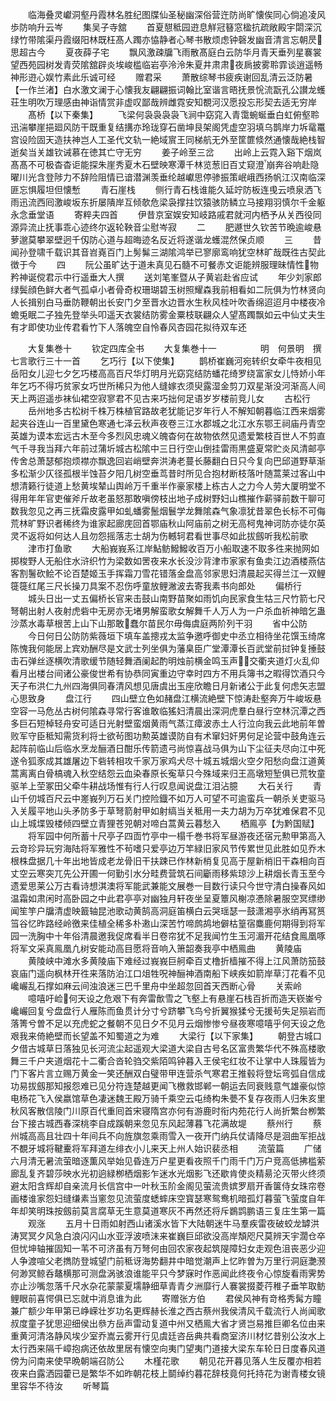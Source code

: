 <!-- { "loadSidebar": true } -->
　　临海叠灵巘洞壑丹霞林名胜纪图牒仙圣秘幽深俗营迕防尚旷懐俟同心倘追凌风歩防响升云岑
　　集吴子寺舘
　　首夏憇秪园逰息觧冠簮窓楹抗疏敞殿宇閟深沉绿竹带隂渠丹霞缀阳林既枉髙人躅亦恊静者心琴书散烦虑钟磬发幽音清言忘朝昃思超古今
　　夏夜薛子宅
　　飘风激疎牖飞雨散髙庭白云防华月青天垂列星褰裳望西苑园树发青荧隂舘辟炎埃峻槛临岩亭泠泠朱夏井肃肃夜扄披雾聆霏谈逍遥畅神形逰心娱竹素此乐诚可经
　　赠君采
　　萧散综琴书疲疾谢回乱清云泛防暑【一作兰渚】白水激文澜于心懐我友翩翩振词翰比室谐言晤抚景恱流翫孔公讃龙蠖荘生明吹万理感由神诣情赏非虚叹鄙哉辨雌霓安知覩河汉愿投忘形契去适无穷岸
　　髙桥【以下秦集】
　　飞梁何袅袅袅袅飞涧中窈窕入青霭蜿蜒垂白虹俯壑聆迅湍攀崖挹廻风防干既重复结搆亦玲珑穿石凿坤艮架阁凭虚空羽填乌鹊岸力坼鼋鼍宫设险固天造扶神岂人工圣代文轨一絶域賔王同梯航无外至筐篚倐然通懐哉絶栈智逝矣当关雄钦诫慕在徳其亡守无穷
　　姜子岭至三岔
　　出岭上云霓入谿下烟岚髙髙不可极杳杳讵能探朱崖秀夏木石壁映寒潭千林览葱旧百丈窥澄崩奔谷响赴隐曜川光含登陟力不辞险阻情已谙潜渊羡垂纶越巘思停骖振策岷峨西扬帆江汉南临深匪忘惧履坦但懐慙
　　青石崖栈
　　侧行青石栈谁能久延竚防板连曵云喷泉洒飞雨迅流西囘激峻坂东折屡隤岸互倾欹危梁袅撑拄饮猿骇防鳞立马接翔羽慎尔千金躯永念垂堂语
　　寄粹夫四首
　　伊昔京室娱安知岐路戚君就河内栖予从关西役同源异流止抚事乖心迹终尔返轮鞅音尘慰岑寂
　　二
　　肥遯世久钦苦节晩逾峻悬萝邈莫攀翠壁迥千仭防心道与超晦迹名反近将遂谐龙蠖混然保贞顺
　　三
　　昔闻孙登啸千载识其音岧嶤百门上髣髴三湖隂鸿举已寥廓鸾响犹空林旷哉既徃古契此徴于今
　　四
　　阮公虽旷达于道未真见石髓不可餐赤文讵能辨服理昧情性物矜神诞傥君示中行遥垂大人撰
　　送刘笔峯暨从子黄岩赴省应试
　　年少刘家郎绿鬓顔色鲜大者气孤卓小者骨奇权珊瑚碧玉树照耀森我前相看如二阮俱为竹林贤向人长揖别白马垂防鞭朝出长安门夕至晋水边晋水生秋风桂叶吹香绵迢迢月中楼夜冷蟾兎眠二子独先登举头叩遥天衣裳结防雾金粟枝联翩众人望髙躅飘如云中仙丈夫生有才即使功业传君看竹下人落魄空自怜春风杏园花拟待双车还



　　大复集巻十
　　钦定四库全书
　　大复集巻十一　　　　　明　何景明　撰七言歌行三十一首
　　乞巧行【以下使集】
　　鹊桥崔巍河宛转织女牵牛夜相见岳阳女儿迎七夕乞巧楼高高百尺华灯明月光窈窕结防蟠花绮罗绕富家女儿恃娇小年年乞巧不得巧贫家女巧世所稀只为他人缝嫁衣须臾露湿金剪刀双星渐没河渐高人间天上两迢遥歩袜仙裙空寂寥君不见古来巧拙何足语岁岁楼前竞儿女
　　古松行
　　岳州地多古松树千株万株植官路故老犹能记岁年行人不解知朝暮临江西来烟雾起夹谷连山一百里黛色寒通七泽云秋声夜卷三江水郡城之北江水东鄂王祠庙丹青空英雄为谟本宏远古木至今多烈风忠魂义魄杳何在故物依然见遗爱繁枝百世人不剪直气千寻我当拜六年前过蒲圻城古松隂中三日行空山倒挂雷雨黒盛夏常贮炎风清邮亭传舍总萧瑟郁抱烦襟亦飘逸回岩峭壁奔洪涛老蔓长藤翻白日只今复向巴邱道野草渐多松渐少仄径孤根半蚀苔夕阳几树空垂茑昔时所见合抱材断枝落叶随蒿莱过客山中想清籁行徒道上愁黄埃辇山舆岭万千重半作豪家楼上栋古人之力今人劳大厦明堂不得用年年官吏催斧斤故老虽怒那敢嗔傍枝出地子成树野妇山樵摧作薪驿前数干聊可数我忽见之再三抚霜皮露甲如虬蟠雾鬛烟鬟学龙舞隂森气象凛犹昔翠色长标不可侮荒林旷野识者稀终为谁家起廊庑回首鄂庙秋山阿庙前之树无高柯鬼神诃防亦徒尔英灵不返将如何达人且勿怨摇落志士胡为伤轗轲君看世事尽如此拔劔听我松前歌
　　津市打鱼歌
　　大船峩峩系江岸鮎鲂鱍鱍收百万小船取速不取多徃来抛网如掷梭野人无船住水浒织竹为梁数如罟夜来水长没沙背津市家家有鱼卖江边酒楼燕估客割鬐砍鲙不论百楚姬玉手挥霜刀雪花错落金盘高邻家思妇清晨起买得兰江一双鲤簁簁红尾三尺长操刀具案不忍伤呼童放鲤潎波去寄我素书向郎处
　　偏桥行
　　城头日出一丈五偏桥长官来击鼓山南野苗聚如雨饥向民家食生牯三尺竹箭七尺弩朝出射人夜射虎砦中无房亦无堵男解蛮歌女解舞千人万人为一户杀血祈神暗乞蛊沙蒸水毒草根苦上山下山那敢蠢尔苗民尔毋侮虞庭两阶列干羽
　　省中公防
　　今日何日公防防紫薇垣下填车盖摠戎太监争邀呼御史中丞立相待坐花馔玉绮席陈愧我何能居上宾劝酬尽是文武士列坐俱为藩臬臣广堂潭潭长百武堂前挝钟复捶鼓击石弹丝逐横吹清歌缓节随轻舞酒阑起酌明烛前横金鸣玉声交衢夹道灯火乱仰看月出楼台间诸公豪俊世希有协恭同寅重边守幸时四方不用兵簿书之暇得饮酒只今天子布洪仁九州四海俱同春清风想见唐虞出玉座欣瞻日月新诸公于此复何虑矢志盟心思致身
　　盘江行
　　四山壁立色如赭盘江横流絶壁下惊涛赴壑奔万牛峻坂悬空容一马危丛古树何隂森寻常行客谁敢临猺妇清晨出深洞虎羣白昼行空林沉潭之西多巨石短棹轻舟安可适日光射壁蛮烟黄雨气蒸江瘴波赤土人行泣向我云此地前年曽败军守臣秪知需货利将士欲茍图功勲英雄谟防自有术窜妇奸男何足论营中鼓角连云起阵前临山后临水烹龙酾酒日酣乐传箭遗弓尚惊喜战马俱为山下尘征夫尽向江中死遂令狐豕成其雄屠边下砦转相攻千家万家鸡犬尽十城五城烟火空夕阳愁向盘江道黄蒿离离白骨槁魂入秋空结怨云血染春原长寃草只今殊域来归王高墩短堑俱已荒牧童驱羊上茔冢田父牵牛耕战场惟有行人行叹息闻说盘江泪沾臆
　　大石关行
　　青山千仞城百尺云中嵳峩列万石关门控险鐡不如万人可望不可逾蛮兵一朝杀关吏驱马入关履平地山头矛防多于草弩箭射甲如射缟当关秪用一夫力胡为万卒犹难保君不见山上城堞毁楼倾四壁立青狸苍兕朝对啼白蒿黄云暮愁入
　　栖鳯亭【为黔国赋】
　　将军园中何所蓄十尺亭子四靣竹亭中一榻千巻书将军昼游夜还宿元勲甲第高入云竒珍异玩穷海陆将军雅性不茍嗜只爱亭边万竿緑旧家风节传累世见此胜如见乔木根株盘据几十年出地皆成老龙骨旧干扶踈已作林新梢复见高于屋新梢旧干森相向百丈空云寒突兀先公开圃一何勤引水分畦费营筑石间斸雨移紫琼沙上耕烟长青玉至今遗爱思莱公万古看诗想淇澳将军能武兼能文展巻一目数行读只今世守清白操春风如温霜如肃闲时高卧园之中此君亭亭对幽独月轩夜坐呈夏簟风榭凉慿除暑服空冥缥缈闻笙竽户牖清虚映籖轴昆池歌动黄鹄高洞庭笛横白云哭瑶瑟一鼓潇湘亭氷绡再冩筼筜谷忆昨路经岭徼来佳植全稀多朴遫山深苦竹啼鹧鸪地僻枯篁宿麋鹿何期得到将军园一洗胸中十年俗清晨邀我促席看半日卷帘犹不足我闻竹生玉河湄开花结食鳯凰啄将军文采真鳯凰凢树安能动高目愿将音响入箫韶奏我亭中栖鳯曲
　　黄陵庙
　　黄陵峡中滩水多黄陵庙下难经过峩峩巨舸牵百丈橹折樯摧不得上江风萧防笳鼓哀庙门遥向枫林开徃来落防泊江口俎牲呪神酾神酒南船下峡疾如箭岸草汀花看不见巉巗乱石撑如麻云间浊浪迷三巴千里舟中坐超忽回首天西断心骨
　　关索岭
　　噫嘻吁崄何天设之危艰下有奔雷歕雪之飞壑上有悬崖石栈百折而造天嵚崟兮巉巗回复兮盘盘行人雁陈而鱼贯计分寸兮跻攀飞鸟兮折翼猴猱兮无援茍失足殒岩而落箐兮曽不足以充虎蛇之餐朝不见日夕不见月云烟惨惨兮昼夜寒噫嘻乎何天设之危艰我来倚絶壁而长望盖不知蜀道之为难
　　大梁行【以下家集】
　　朝登古城口夕借古城草日落独见长河流尘起遥观大梁道大梁自古号名区富贵繁华代不殊高楼歌舞三千户夹道烟花十二衢合沓轮驺交紫陌鸣钟暮入王侯宅红妆不让掌中人珠履皆为门下客片言立赐万黄金一笑还酬双白璧带甲连营杀气寒君王推毂将登坛弯弧自信成功易拔劔那知报怨难已见分符连楚越更闻飞檄救邯郸一朝运去同衰贱意气雄豪似惊电杨花飞入侯嬴馆草色凄迷魏王殿万骑千乘空云屯绮构朱甍不复存夜雨人归朱亥里秋风客散信陵门川原百代重囘首宋寝隋宫亦何有游鹿时衔内苑花行人尚折繁台栁繁台下接古城西春深桃李自成蹊朝来忽见东风起薄暮飞花满故堤
　　蔡州行
　　蔡州城高高且壮四十年间兵不向旌旗忽乘雨雪入一夜开门纳兵仗请降尽是洄曲军拒战不覩牙城将鞬櫜将军拜道左绯衣小儿来天上州人始识裴丞相
　　流萤篇
　　广储六月清无暑流萤暗逐薫风举始见昏连万户星更看夜照千门雨千门万户竞高低拂槛萦廊乱复齐碧莎映水光初逈緑栁栖烟影乍迷水光烟影飞还歇肯使炎精昜沦灭带火终须避太阳含辉却自亲流月长信宫中一叶秋玉阶金阁见萤流贵嫔罗扇开香箧侍女珠帘卷画楼谁家怨妇缝缣素当窻忽见流萤度蟋蟀床空寳瑟寒鸳鸯机暗孤灯暮萤飞萤度自年年却笑明珠按劔前莫言腐草无生意莫道寒灰不再然还将斥鷃鹍鹏语三复庄生第一篇
　　观涨
　　五月十日雨如射西山诸溪水皆下大陆朝迷牛马羣疾雷夜破蛟龙罅洪涛冥冥夕风急白浪闪闪山水亚浮波喷沫来崔巍巨邱欲没高岸頽咫尺莫辨天宇濶仓卒但忧坤轴摧固知一苇不可济虽有万弩何由回农家夜起筑隄障妇女走观色沮丧恶少迎人争渡喧父老擕防登城望门前秪讶海势翻井中暗觉潮声上忆昨曽为万里行洞庭灔滪何渺冥鲸呑鼇横那可测盘涡骇浪谁能平只今梦寐时作恶闻此终夜令心惊旋看雨霁势亦止沙嘴忽落千尺水杂花蒙蒙夏壖静细草青青夕洲靡行人褰裳掇菱荇稚子垂竿取鲂鲤眼前喜愕俱已忘就中消息谁为此
　　寄赠张方伯
　　君侯风神有竒格秀髯方瞳兼广额少年甲第已峥嵘壮岁功名更辉赫长淮之西古蔡州我侯清风千载流行人尚闻歌叔度童子犹思迎细侯出叅方岳声雷动复道中州又栖鳯大省才贤岂易推巨卿名位由来重黄河清洛静风埃少室乔嵩云雾开行见虞廷咨岳典共看商室济川材忆昔别公汝水上太行西来隔千嶂抱病还依故里居有懐空向夷门望夷门道接大梁东车轮日日度春风道傍为问南来使早晩朝端召防公
　　木槿花歌
　　朝见花开暮见落人生反覆亦相若夜来白露洒园藿已是繁华不如昨朝花枝上鬬绰约暮花辞枝竟何托持花为谢青楼女镜里容华不待汝
　　听琴篇
